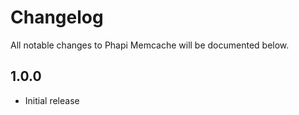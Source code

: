 # Changelog

All notable changes to Phapi Memcache will be documented below.

## 1.0.0
* Initial release